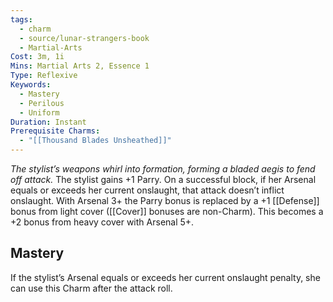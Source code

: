 ```yaml
---
tags:
  - charm
  - source/lunar-strangers-book
  - Martial-Arts
Cost: 3m, 1i
Mins: Martial Arts 2, Essence 1
Type: Reflexive
Keywords:
  - Mastery
  - Perilous
  - Uniform
Duration: Instant
Prerequisite Charms:
  - "[[Thousand Blades Unsheathed]]"
---
```

*The stylist’s weapons whirl into formation, forming a bladed aegis to fend off attack.*
The stylist gains +1 Parry. On a successful block, if her Arsenal equals or exceeds her current onslaught, that attack doesn’t inflict onslaught.
With Arsenal 3+ the Parry bonus is replaced by a +1 [[Defense]] bonus from light cover ([[Cover]] bonuses are non-Charm). This becomes a +2 bonus from heavy cover with Arsenal 5+.
## Mastery
If the stylist’s Arsenal equals or exceeds her current onslaught penalty, she can use this Charm after the attack roll.